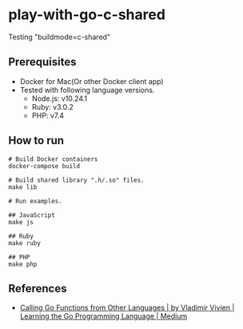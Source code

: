 # play-with-go-c-shared
Testing "buildmode=c-shared"

## Prerequisites

- Docker for Mac(Or other Docker client app)
- Tested with following language versions.
  - Node.js: v10.24.1
  - Ruby: v3.0.2
  - PHP: v7.4

## How to run

```
# Build Docker containers
docker-compose build

# Build shared library ".h/.so" files.
make lib

# Run examples.

## JavaScript
make js

## Ruby
make ruby

## PHP
make php
```

## References

- [Calling Go Functions from Other Languages | by Vladimir Vivien | Learning the Go Programming Language | Medium](https://medium.com/learning-the-go-programming-language/calling-go-functions-from-other-languages-4c7d8bcc69bf)
